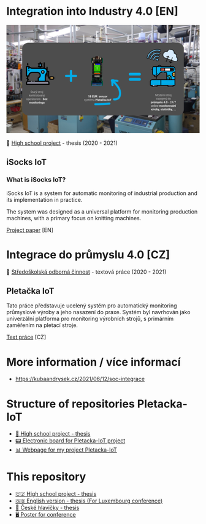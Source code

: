 # Integration into Industry 4.0 [EN]

![](https://github.com/Pletacka-IoT/SOC-Integrace-do-prumyslu-4.0/raw/master/img/Pletacka-IoT.png)

📖 [High school project](https://www.soc.cz/english/) - thesis (2020 - 2021)

## iSocks IoT

### What is iSocks IoT?
iSocks IoT is a system for automatic monitoring of industrial production and its implementation in practice.

The system was designed as a universal platform for monitoring production machines, with a primary focus on knitting machines.

[Project paper](https://github.com/JakubAndrysek/SOC-Integrace-do-prumyslu-4.0/blob/luxembourg/text.pdf) [EN]


# Integrace do průmyslu 4.0 [CZ]

📖 [Středoškolská odborná činnost](https://www.soc.cz/) - textová práce (2020 - 2021)

## Pletačka IoT
Tato práce představuje ucelený systém pro automatický monitoring průmyslové výroby a jeho nasazení do praxe.
Systém byl navrhován jako univerzální platforma pro monitoring výrobních strojů, s primárním zaměřením na pletací stroje.

[Text práce](https://kubaandrysek.cz/2021/06/12/soc-integrace#textová-práce) [CZ]


# More information / více informací

- https://kubaandrysek.cz/2021/06/12/soc-integrace

# Structure of repositories Pletacka-IoT
- [📖 High school project - thesis](https://github.com/Pletacka-IoT/SOC-Integrace-do-prumyslu-4.0)
- [📟 Electronic board for Pletacka-IoT project](https://github.com/Pletacka-IoT/Pletacka-board)
- [📊 Webpage for my project Pletacka-IoT](https://github.com/Pletacka-IoT/Pletacka-website)

# This repository
- [🇨🇿 High school project - thesis](https://github.com/Pletacka-IoT/SOC-Integrace-do-prumyslu-4.0/blob/master/text.pdf)
- [🇬🇧 English version - thesis (For Luxembourg conference)](https://github.com/Pletacka-IoT/SOC-Integrace-do-prumyslu-4.0/blob/luxembourg/text.pdf)
- [📖 České hlavičky - thesis](https://github.com/Pletacka-IoT/SOC-Integrace-do-prumyslu-4.0/blob/ceske-hlavicky/text.pdf)
- [🖥 Poster for conference](https://github.com/Pletacka-IoT/SOC-Integrace-do-prumyslu-4.0/blob/poster/luxembourg/Luxembourg_poster_en.pdf)
